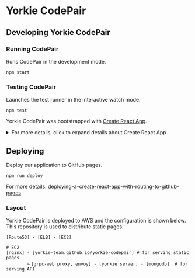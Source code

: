 # Yorkie CodePair

## Developing Yorkie CodePair

### Running CodePair

Runs CodePair in the development mode.

```
npm start
```

### Testing CodePair

Launches the test runner in the interactive watch mode.

```
npm test
```

Yorkie CodePair was bootstrapped with [Create React App](https://github.com/facebook/create-react-app).
<details>
  <summary>For more details, click to expand details about Create React App</summary>

## Available Scripts

In the project directory, you can run:

### `npm start`

Runs the app in the development mode.<br />
Open [http://localhost:3000](http://localhost:3000) to view it in the browser.

The page will reload if you make edits.<br />
You will also see any lint errors in the console.

### `npm test`

Launches the test runner in the interactive watch mode.<br />
See the section about [running tests](https://facebook.github.io/create-react-app/docs/running-tests) for more information.

### `npm run build`

Builds the app for production to the `build` folder.<br />
It correctly bundles React in production mode and optimizes the build for the best performance.

The build is minified and the filenames include the hashes.<br />
Your app is ready to be deployed!

See the section about [deployment](https://facebook.github.io/create-react-app/docs/deployment) for more information.

### `npm run eject`

**Note: this is a one-way operation. Once you `eject`, you can’t go back!**

If you aren’t satisfied with the build tool and configuration choices, you can `eject` at any time. This command will remove the single build dependency from your project.

Instead, it will copy all the configuration files and the transitive dependencies (webpack, Babel, ESLint, etc) right into your project so you have full control over them. All of the commands except `eject` will still work, but they will point to the copied scripts so you can tweak them. At this point you’re on your own.

You don’t have to ever use `eject`. The curated feature set is suitable for small and middle deployments, and you shouldn’t feel obligated to use this feature. However we understand that this tool wouldn’t be useful if you couldn’t customize it when you are ready for it.

## Learn More

You can learn more in the [Create React App documentation](https://facebook.github.io/create-react-app/docs/getting-started).

To learn React, check out the [React documentation](https://reactjs.org/).

</details>

## Deploying

Deploy our application to GitHub pages.

```
npm run deploy
```

For more details:
[deploying-a-create-react-app-with-routing-to-github-pages](https://medium.com/@bennirus/deploying-a-create-react-app-with-routing-to-github-pages-f386b6ce84c2)

### Layout

Yorkie CodePair is deployed to AWS and the configuration is shown below. This repository is used to distribute static pages.

```
[Route53] - [ELB] - [EC2]

# EC2
[nginx] - [yorkie-team.github.io/yorkie-codepair] # for serving static pages
        ㄴ[grpc-web proxy, envoy] - [yorkie server] - [mongodb]  # for serving API
```
